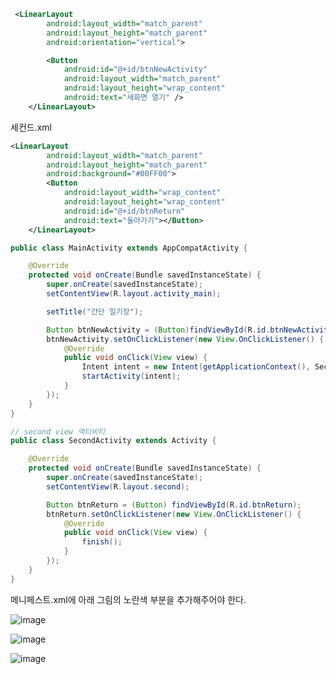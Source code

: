 ``` xml
 <LinearLayout
        android:layout_width="match_parent"
        android:layout_height="match_parent"
        android:orientation="vertical">

        <Button
            android:id="@+id/btnNewActivity"
            android:layout_width="match_parent"
            android:layout_height="wrap_content"
            android:text="새화면 열기" />
    </LinearLayout>
```

세컨드.xml
``` xml
<LinearLayout
        android:layout_width="match_parent"
        android:layout_height="match_parent"
        android:background="#00FF00">
        <Button
            android:layout_width="wrap_content"
            android:layout_height="wrap_content"
            android:id="@+id/btnReturn"
            android:text="돌아가기"></Button>
    </LinearLayout>
```

``` java
public class MainActivity extends AppCompatActivity {

    @Override
    protected void onCreate(Bundle savedInstanceState) {
        super.onCreate(savedInstanceState);
        setContentView(R.layout.activity_main);

        setTitle("간단 일기장");

        Button btnNewActivity = (Button)findViewById(R.id.btnNewActivity);
        btnNewActivity.setOnClickListener(new View.OnClickListener() {
            @Override
            public void onClick(View view) {
                Intent intent = new Intent(getApplicationContext(), SecondActivity.class);
                startActivity(intent);
            }
        });
    }
}
```

``` java
// second view 액티비티
public class SecondActivity extends Activity {

    @Override
    protected void onCreate(Bundle savedInstanceState) {
        super.onCreate(savedInstanceState);
        setContentView(R.layout.second);

        Button btnReturn = (Button) findViewById(R.id.btnReturn);
        btnReturn.setOnClickListener(new View.OnClickListener() {
            @Override
            public void onClick(View view) {
                finish();
            }
        });
    }
}
```

메니페스트.xml에 아래 그림의 노란색 부분을 추가해주어야 한다.

![image](https://user-images.githubusercontent.com/52357235/195017863-faf5eeac-8c4c-489c-8de5-004fe3dc5ea0.png)



![image](https://user-images.githubusercontent.com/52357235/195017489-c0138d2a-27e7-4a34-818d-c96af713485d.png)

![image](https://user-images.githubusercontent.com/52357235/195017465-5af8e508-37f1-46da-90bb-00d147946e7e.png)
